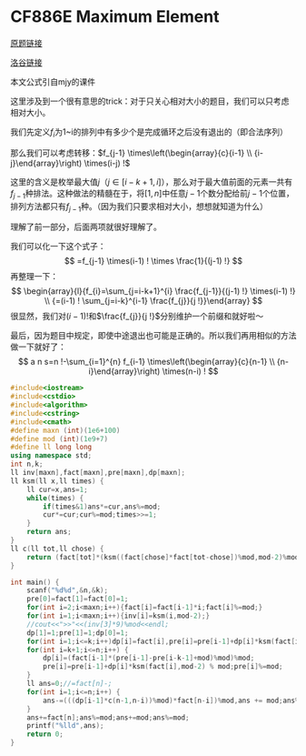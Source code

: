# CF886E Maximum Element

[原题链接](http://codeforces.com/problemset/problem/886/E)

[洛谷链接](https://www.luogu.org/problem/CF886E)

本文公式引自mjy的课件

这里涉及到一个很有意思的trick：对于只关心相对大小的题目，我们可以只考虑相对大小。

我们先定义$f_i$为1~i的排列中有多少个是完成循环之后没有退出的（即合法序列）

那么我们可以考虑转移：$f_{j-1} \times\left(\begin{array}{c}{i-1} \\ {i-j}\end{array}\right) \times(i-j) !$

这里的含义是枚举最大值$j$（$j\in [i-k+1,i]$），那么对于最大值前面的元素一共有$f_{j-1}$种排法。这种做法的精髓在于，将$[1,n]$中任意$j-1$个数分配给前$j-1$个位置，排列方法都只有$f_{j-1}$种。（因为我们只要求相对大小，想想就知道为什么）

理解了前一部分，后面两项就很好理解了。

我们可以化一下这个式子：
$$
=f_{j-1} \times(i-1) ! \times \frac{1}{(j-1) !}
$$
再整理一下：
$$
\begin{array}{l}{f_{i}=\sum_{j=i-k+1}^{i} \frac{f_{j-1}}{(j-1) !} \times(i-1) !} \\ {=(i-1) ! \sum_{j=i-k}^{i-1} \frac{f_{j}}{j !}}\end{array}
$$
很显然，我们对$(i-1) !$和$\frac{f_{j}}{j !}$分别维护一个前缀和就好啦～

最后，因为题目中规定，即使中途退出也可能是正确的。所以我们再用相似的方法做一下就好了：
$$
a n s=n !-\sum_{i=1}^{n} f_{i-1} \times\left(\begin{array}{c}{n-1} \\ {n-i}\end{array}\right) \times(n-i) !
$$

```cpp
#include<iostream>
#include<cstdio>
#include<algorithm>
#include<cstring>
#include<cmath>
#define maxn (int)(1e6+100)
#define mod (int)(1e9+7)
#define ll long long
using namespace std;
int n,k;
ll inv[maxn],fact[maxn],pre[maxn],dp[maxn];
ll ksm(ll x,ll times) {
    ll cur=x,ans=1;
    while(times) {
        if(times&1)ans*=cur,ans%=mod;
        cur*=cur;cur%=mod;times>>=1;
    }
    return ans;
}
ll c(ll tot,ll chose) {
    return (fact[tot]*(ksm((fact[chose]*fact[tot-chose])%mod,mod-2)%mod))%mod;
}

int main() {
    scanf("%d%d",&n,&k);
    pre[0]=fact[1]=fact[0]=1;
    for(int i=2;i<maxn;i++){fact[i]=fact[i-1]*i;fact[i]%=mod;}
    for(int i=1;i<maxn;i++){inv[i]=ksm(i,mod-2);}
    //cout<<">>"<<(inv[3]*9)%mod<<endl;
    dp[1]=1;pre[1]=1;dp[0]=1;
    for(int i=1;i<=k;i++)dp[i]=fact[i],pre[i]=pre[i-1]+dp[i]*ksm(fact[i],mod-2),pre[i]%=mod;
    for(int i=k+1;i<=n;i++) {
        dp[i]=(fact[i-1]*(pre[i-1]-pre[i-k-1]+mod)%mod)%mod;
        pre[i]=pre[i-1]+dp[i]*ksm(fact[i],mod-2) % mod;pre[i]%=mod;
    }
    ll ans=0;//=fact[n]-;
    for(int i=1;i<=n;i++) {
        ans-=(((dp[i-1]*c(n-1,n-i))%mod)*fact[n-i])%mod,ans += mod;ans%=mod;
    }
    ans+=fact[n];ans%=mod;ans+=mod;ans%=mod;
    printf("%lld",ans);
    return 0;
}
```


